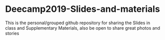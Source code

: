 # Deecamp2019-Slides-and-materials
This is the personal/grouped github repository for sharing the Slides in class and Supplementary Materials, also be open to share great photos and stories
